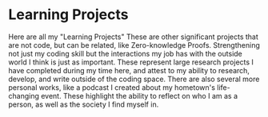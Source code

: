 # Learning Projects
Here are all my "Learning Projects" These are other significant projects that are not code, but can be related, like Zero-knowledge Proofs. Strengthening not just my coding skill but the interactions my job has with the outside world I think is just as important. These represent large research projects I have completed during my time here, and attest to my ability to research, develop, and write outside of the coding space. There are also several more personal works, like a podcast I created about my hometown's life-changing event. These highlight the ability to reflect on who I am as a person, as well as the society I find myself in.
